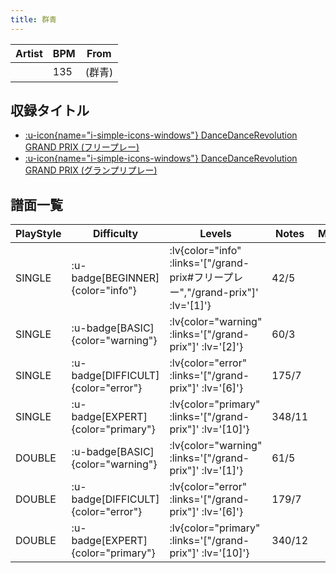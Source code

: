 ```yaml
---
title: 群青
---
```


|Artist|BPM|From|
|------|---|----|
||135|(群青)|

## 収録タイトル

- [ :u-icon{name="i-simple-icons-windows"} DanceDanceRevolution GRAND PRIX (フリープレー)](/grand-prix#フリープレー)
- [ :u-icon{name="i-simple-icons-windows"} DanceDanceRevolution GRAND PRIX (グランプリプレー)](/grand-prix)

## 譜面一覧

|PlayStyle|Difficulty|Levels|Notes|Movie|
|---------|----------|------|-----|-----|
|SINGLE| :u-badge[BEGINNER]{color="info"} | :lv{color="info" :links='["/grand-prix#フリープレー","/grand-prix"]' :lv='[1]'} |42/5||
|SINGLE| :u-badge[BASIC]{color="warning"} | :lv{color="warning" :links='["/grand-prix"]' :lv='[2]'} |60/3||
|SINGLE| :u-badge[DIFFICULT]{color="error"} | :lv{color="error" :links='["/grand-prix"]' :lv='[6]'} |175/7||
|SINGLE| :u-badge[EXPERT]{color="primary"} | :lv{color="primary" :links='["/grand-prix"]' :lv='[10]'} |348/11||
|DOUBLE| :u-badge[BASIC]{color="warning"} | :lv{color="warning" :links='["/grand-prix"]' :lv='[1]'} |61/5||
|DOUBLE| :u-badge[DIFFICULT]{color="error"} | :lv{color="error" :links='["/grand-prix"]' :lv='[6]'} |179/7||
|DOUBLE| :u-badge[EXPERT]{color="primary"} | :lv{color="primary" :links='["/grand-prix"]' :lv='[10]'} |340/12||

